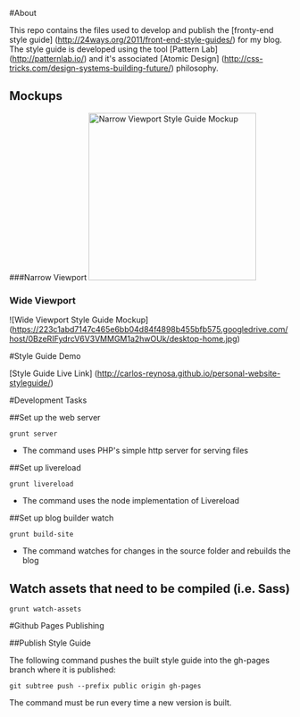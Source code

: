 #About

This repo contains the files used to develop and publish the [fronty-end style guide] (http://24ways.org/2011/front-end-style-guides/)
for my blog. The style guide is developed using the tool [Pattern Lab] (http://patternlab.io/) and it's associated
[Atomic Design] (http://css-tricks.com/design-systems-building-future/) philosophy.

## Mockups

###Narrow Viewport
<img alt="Narrow Viewport Style Guide Mockup" src="https://223c1abd7147c465e6bb04d84f4898b455bfb575.googledrive.com/host/0BzeRIFydrcV6V3VMMGM1a2hwOUk/mobile-home.jpg" width="300"/>

### Wide Viewport

![Wide Viewport Style Guide Mockup] (https://223c1abd7147c465e6bb04d84f4898b455bfb575.googledrive.com/host/0BzeRIFydrcV6V3VMMGM1a2hwOUk/desktop-home.jpg)

#Style Guide Demo

[Style Guide Live Link] (http://carlos-reynosa.github.io/personal-website-styleguide/)

#Development Tasks

##Set up the web server

`grunt server`

- The command uses PHP's simple http server for serving files

##Set up livereload

`grunt livereload`

- The command uses the node implementation of Livereload

##Set up blog builder watch

`grunt build-site`

- The command watches for changes in the source folder and rebuilds the blog

## Watch assets that need to be compiled (i.e. Sass)

`grunt watch-assets`

#Github Pages Publishing

##Publish Style Guide

The following command pushes the built style guide into the gh-pages branch where it is published:

`git subtree push --prefix public origin gh-pages`

The command must be run every time a new version is built.
